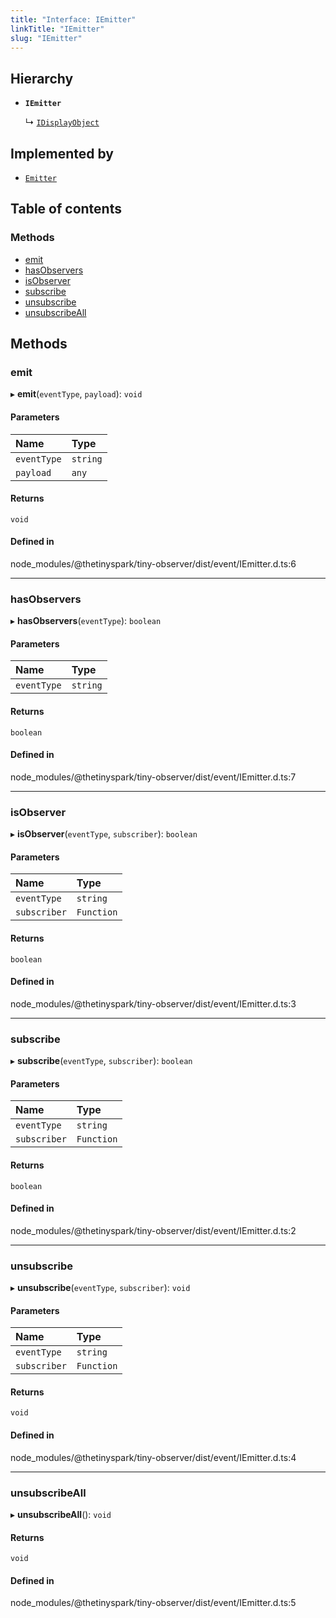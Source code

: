 ```yaml
---
title: "Interface: IEmitter"
linkTitle: "IEmitter"
slug: "IEmitter"
---
```


## Hierarchy

- **`IEmitter`**

  ↳ [`IDisplayObject`](IDisplayObject.md)

## Implemented by

- [`Emitter`](../classes/Emitter.md)

## Table of contents

### Methods

- [emit](IEmitter.md#emit)
- [hasObservers](IEmitter.md#hasobservers)
- [isObserver](IEmitter.md#isobserver)
- [subscribe](IEmitter.md#subscribe)
- [unsubscribe](IEmitter.md#unsubscribe)
- [unsubscribeAll](IEmitter.md#unsubscribeall)

## Methods

### emit

▸ **emit**(`eventType`, `payload`): `void`

#### Parameters

| Name | Type |
| :------ | :------ |
| `eventType` | `string` |
| `payload` | `any` |

#### Returns

`void`

#### Defined in

node_modules/@thetinyspark/tiny-observer/dist/event/IEmitter.d.ts:6

___

### hasObservers

▸ **hasObservers**(`eventType`): `boolean`

#### Parameters

| Name | Type |
| :------ | :------ |
| `eventType` | `string` |

#### Returns

`boolean`

#### Defined in

node_modules/@thetinyspark/tiny-observer/dist/event/IEmitter.d.ts:7

___

### isObserver

▸ **isObserver**(`eventType`, `subscriber`): `boolean`

#### Parameters

| Name | Type |
| :------ | :------ |
| `eventType` | `string` |
| `subscriber` | `Function` |

#### Returns

`boolean`

#### Defined in

node_modules/@thetinyspark/tiny-observer/dist/event/IEmitter.d.ts:3

___

### subscribe

▸ **subscribe**(`eventType`, `subscriber`): `boolean`

#### Parameters

| Name | Type |
| :------ | :------ |
| `eventType` | `string` |
| `subscriber` | `Function` |

#### Returns

`boolean`

#### Defined in

node_modules/@thetinyspark/tiny-observer/dist/event/IEmitter.d.ts:2

___

### unsubscribe

▸ **unsubscribe**(`eventType`, `subscriber`): `void`

#### Parameters

| Name | Type |
| :------ | :------ |
| `eventType` | `string` |
| `subscriber` | `Function` |

#### Returns

`void`

#### Defined in

node_modules/@thetinyspark/tiny-observer/dist/event/IEmitter.d.ts:4

___

### unsubscribeAll

▸ **unsubscribeAll**(): `void`

#### Returns

`void`

#### Defined in

node_modules/@thetinyspark/tiny-observer/dist/event/IEmitter.d.ts:5
